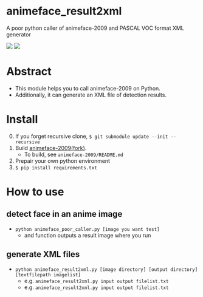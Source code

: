 # animeface_result2xml
A poor python caller of animeface-2009 and PASCAL VOC format XML generator

![](doc/result_image.png) ![](doc/result_xml.png)

# Abstract
- This module helps you to call animeface-2009 on Python.
- Additionally, it can generate an XML file of detection results.
# Install
0. If you forget recursive clone, `$ git submodule update --init --recursive`
1. Build [animeface-2009(fork)](https://github.com/meow-noisy/animeface-2009).
    - To build, see `animeface-2009/README.md`
2. Prepair your own python environment
3. `$ pip install requirements.txt`
# How to use
## detect face in an anime image
- `python animeface_poor_caller.py [image you want test]`
    - and function outputs a result image where you run

## generate XML files
- `python animeface_result2xml.py [image directory] [output directory] [textfilepath imagelist]`
    - e.g. `animeface_result2xml.py input output filelist.txt`
    - e.g. `animeface_result2xml.py input output filelist.txt`
